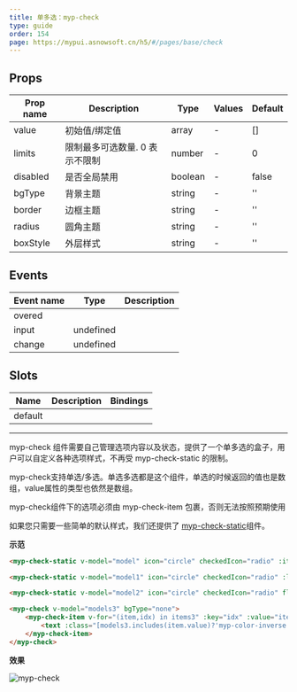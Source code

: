 ```yaml
---
title: 单多选：myp-check
type: guide
order: 154
page: https://mypui.asnowsoft.cn/h5/#/pages/base/check
---
```


## Props

| Prop name | Description                    | Type    | Values | Default |
| --------- | ------------------------------ | ------- | ------ | ------- |
| value     | 初始值/绑定值                  | array   | -      | []      |
| limits    | 限制最多可选数量. 0 表示不限制 | number  | -      | 0       |
| disabled  | 是否全局禁用                   | boolean | -      | false   |
| bgType    | 背景主题                       | string  | -      | ''      |
| border    | 边框主题                       | string  | -      | ''      |
| radius    | 圆角主题                       | string  | -      | ''      |
| boxStyle  | 外层样式                       | string  | -      | ''      |

## Events

| Event name | Type      | Description |
| ---------- | --------- | ----------- |
| overed     |           |
| input      | undefined |
| change     | undefined |

## Slots

| Name    | Description | Bindings |
| ------- | ----------- | -------- |
| default |             |          |

---

myp-check 组件需要自己管理选项内容以及状态，提供了一个单多选的盒子，用户可以自定义各种选项样式，不再受 myp-check-static 的限制。

myp-check支持单选/多选。单选多选都是这个组件，单选的时候返回的值也是数组，value属性的类型也依然是数组。

<p class="tip">myp-check组件下的选项必须由 myp-check-item 包裹，否则无法按照预期使用</p>

如果您只需要一些简单的默认样式，我们还提供了 [myp-check-static](/doc/guide/myp-check-static.html)组件。

**示范**

```html
<myp-check-static v-model="model" icon="circle" checkedIcon="radio" :items="items1" direction="right" :isBetween="true" itemBoxStyle="background-color:#F5F7F9;padding-left:32rpx;padding-right:32rpx;" boxStyle="border-radius:16rpx;overflow:hidden;"></myp-check-static>

<myp-check-static v-model="model1" icon="circle" checkedIcon="radio" :limits="3" :items="items1" direction="right" :isBetween="true" itemBoxStyle="border-bottom-width:1px;border-bottom-color:#F5F7F9;" @overed="toOveredHint"></myp-check-static>

<myp-check-static v-model="model2" icon="circle" checkedIcon="radio" flex="column" :limits="2" :items="items2" textLabel="title" valueLabel="value" disabledLabel="disabled" itemSpace="16rpx"></myp-check-static>

<myp-check v-model="models3" bgType="none">
	<myp-check-item v-for="(item,idx) in items3" :key="idx" :value="item.value" :disabled="item.disabled" :border="models3.includes(item.value)?'all-primary':'all'" :bgType="models3.includes(item.value)?'primary':'inverse'" boxStyle="flex-direction:row;justify-content:center;align-items:center;height:80rpx;margin-bottom:16rpx;border-radius:16rpx;">
		<text :class="[models3.includes(item.value)?'myp-color-inverse':'myp-color-text', 'myp-size-base']">{{item.title}}</text>
	</myp-check-item>
</myp-check>
```

**效果**

![myp-check](/images/doc/check.jpeg)

